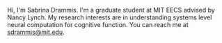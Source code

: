 Hi, I'm Sabrina Drammis. 
I'm a graduate student at MIT EECS advised by Nancy
Lynch. 
My research interests are in understanding systems level neural
computation for cognitive function. 
You can reach me at <sdrammis@mit.edu>.

